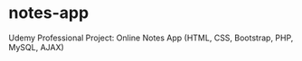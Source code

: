 # notes-app
Udemy Professional Project: Online Notes App (HTML, CSS, Bootstrap, PHP, MySQL, AJAX)
<br/><br/>
